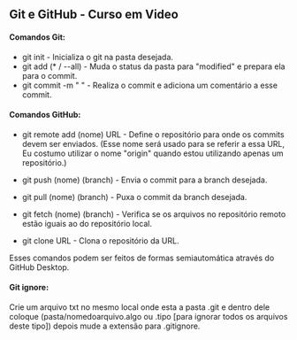 ## Git e GitHub - Curso em Video



#### Comandos Git:

+ git init - Inicializa o git na pasta desejada.
+ git add (* / --all)  - Muda o status da pasta para "modified" e prepara ela para o commit.
+ git commit -m " " - Realiza o commit e adiciona um comentário a esse commit.




#### Comandos GitHub:

+ git remote add  (nome) URL - Define o repositório para onde os commits devem ser enviados. (Esse nome será usado para se referir a essa URL, Eu costumo utilizar o nome  "origin" quando estou utilizando apenas um repositório.)

+ git push (nome) (branch) - Envia o commit para a branch desejada.

+ git pull (nome) (branch) - Puxa o commit da branch desejada.

+ git fetch (nome) (branch) - Verifica se os arquivos no repositório remoto estão iguais ao do  repositório local. 

+ git clone URL - Clona o repositório da URL.

  

Esses comandos podem ser feitos de formas semiautomática através do GitHub Desktop.



#### Git ignore:

Crie um arquivo txt no mesmo local onde esta a pasta .git e dentro dele coloque (pasta/nomedoarquivo.algo ou .tipo [para ignorar todos os arquivos deste tipo]) depois mude a extensão para  .gitignore. 






